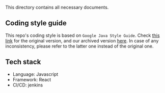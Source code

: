 This directory contains all necessary documents.

## Coding style guide

This repo's coding style is based on `Google Java Style Guide`. Check [this link](https://google.github.io/styleguide/javaguide.html) for the original version, and our archived version [here](Google%20Java%20Style%20Guide.md). In case of any inconsistency, please refer to the latter one instead of the original one.

## Tech stack
- Language: Javascript
- Framework: React
- CI/CD: jenkins
